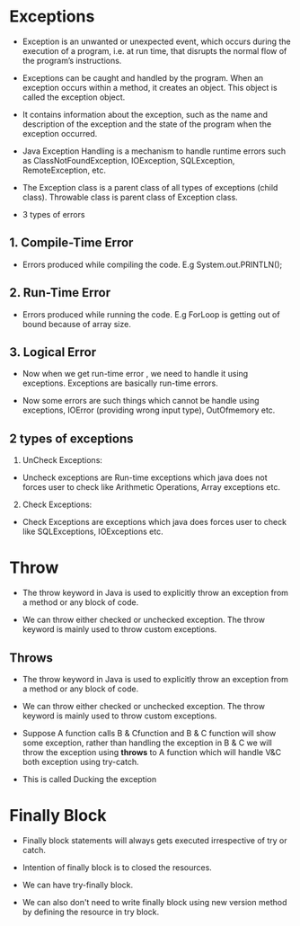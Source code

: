 # Exceptions

- Exception is an unwanted or unexpected event, which occurs during the execution of a program, i.e. at run time, that disrupts the normal flow of the program’s instructions. 

- Exceptions can be caught and handled by the program. When an exception occurs within a method, it creates an object. This object is called the exception object. 

- It contains information about the exception, such as the name and description of the exception and the state of the program when the exception occurred.

- Java Exception Handling is a mechanism to handle runtime errors such as ClassNotFoundException, IOException, SQLException, RemoteException, etc.

- The Exception class is a parent class of all types of exceptions (child class). Throwable class is parent class of Exception class.

- 3 types of errors

## 1. Compile-Time Error

- Errors produced while compiling the code. E.g System.out.PRINTLN();

## 2. Run-Time Error

- Errors produced while running the code. E.g ForLoop is getting out of bound because of array size.

## 3. Logical Error


- Now when we get run-time error , we need to handle it using exceptions. Exceptions are basically run-time errors.

- Now some errors are such things which cannot be handle using exceptions, IOError (providing wrong input type), OutOfmemory etc.


## 2 types of exceptions

1. UnCheck Exceptions:

- Uncheck exceptions are Run-time exceptions which java does not forces user to check like Arithmetic Operations, Array exceptions etc.

2. Check Exceptions:

- Check Exceptions are exceptions which java does forces user to check like SQLExceptions, IOExceptions etc.


# Throw

- The throw keyword in Java is used to explicitly throw an exception from a method or any block of code. 

- We can throw either checked or unchecked exception. The throw keyword is mainly used to throw custom exceptions.

## Throws

- The throw keyword in Java is used to explicitly throw an exception from a method or any block of code. 

- We can throw either checked or unchecked exception. The throw keyword is mainly used to throw custom exceptions.

- Suppose A function calls B & Cfunction and B & C function will show some exception, rather than handling the exception in B & C we will throw the exception using **throws** to A function which will handle V&C both exception using try-catch.

- This is called Ducking the exception

# Finally Block

- Finally block statements will always gets executed irrespective of try or catch.

- Intention of finally block is to closed the resources.

- We can have try-finally block.

- We can also don't need to write finally block using new version method by defining the resource in try block.



